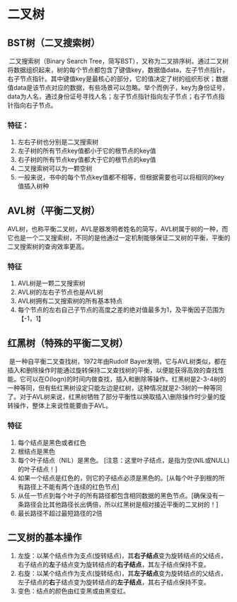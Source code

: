 # 二叉树

## BST树（二叉搜索树）

​		二叉搜索树（Binary Search Tree，简写BST），又称为二叉排序树。通过二叉树将数据组织起来，树的每个节点都包含了键值key，数据值data，左子节点指针，右子节点指针。其中键值key是最核心的部分，它的值决定了树的组织形状；数据值data是该节点对应的数据，有些场景可以忽略。举个而例子，key为身份证号，data为人名，通过身份证号寻找人名；左子节点指针指向左子节点；右子节点指针指向右子节点。

### 特征：

1. 左右子树也分别是二叉搜索树
2. 左子树的所有节点key值都小于它的根节点的key值
3. 右子树的所有节点key值都大于它的根节点的key值
4. 二叉搜索树可以为一颗空树
5. 一般来说，书中的每个节点key值都不相等，但根据需要也可以将相同的key值插入树种

## AVL树（平衡二叉树）

​		AVL树，也称平衡二叉树，AVL是器发明者姓名的简写，AVL树属于树的一种，而它也是一个二叉搜索树，不同的是他通过一定机制能够保证二叉树的平衡，平衡的二叉搜索树的查询效率更高。

### 特征

1. AVL树是一颗二叉搜索树
2. AVL树的左右子节点也是AVL树
3. AVL树拥有二叉搜索树的所有基本特点
4. 每个节点的左右自己子节点的高度之差的绝对值最多为1，及平衡因子范围为【-1，1】

## 红黑树（特殊的平衡二叉树）

​		是一种自平衡二叉查找树，1972年由Rudolf Bayer发明，它与AVL树类似，都在插入和删除操作时能通过旋转保持二叉查找树的平衡，以便能获得高效的查找性能。它可以在O(logn)的时间内做查找，插入和删除等操作。红黑树是2-3-4树的一种等同，但有些红黑树设定只能左边是红树，这种情况就是2-3树的一种等同了。对于AVL树来说，红黑树牺牲了部分平衡性以换取插入\删除操作时少量的旋转操作，整体上来说性能要由于AVL。

### 特征

1. 每个结点是黑色或者红色
3. 根结点是黑色
4. 每个叶子结点（NIL）是黑色。 [注意：这里叶子结点，是指为空(NIL或NULL)的叶子结点！]
5. 如果一个结点是红色的，则它的子结点必须是黑色的。[从每个叶子到根的所有路径上不能有两个连续的红色节点]
6. 从任一节点到每个叶子的所有路径都包含相同数据的黑色节点。[确保没有一条路径会比其他路径长出俩倍，所以红黑树是相对接近平衡的二叉树的！]
6. 最长路径不超过最短路径的2倍

## 二叉树的基本操作

1. 左旋：以某个结点作为支点(旋转结点)，其**右子结点**变为旋转结点的父结点，右子结点的**左**子结点变为旋转结点的**右子结点**，其左子结点保持不变。
2. 右旋：以某个结点作为支点(旋转结点)，其**左子结点**变为旋转结点的父结点，左子结点的**右**子结点变为旋转结点的**左子结点**，其右子结点保持不变。
3. 变色：结点的颜色由红变黑或由黑变红。